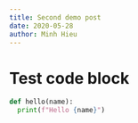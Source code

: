```yaml
---
title: Second demo post
date: 2020-05-28
author: Minh Hieu
---
```


# Test code block

```Python
def hello(name):
  print(f"Hello {name}")
```